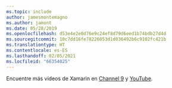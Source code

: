 ```yaml
---
ms.topic: include
author: jamesmontemagno
ms.author: jamont
ms.date: 05/28/2019
ms.openlocfilehash: d53e4e2e0d76e9c24ef8d79d6eed1b74bdb27d4d
ms.sourcegitcommit: 10c7dd16fe78226053d1d036492b6c9102fc421b
ms.translationtype: HT
ms.contentlocale: es-ES
ms.lasthandoff: 02/05/2021
ms.locfileid: "66354025"
---
```

Encuentre más vídeos de Xamarin en [Channel 9](https://channel9.msdn.com/Shows/XamarinShow) y [YouTube](https://www.youtube.com/c/XamarinDevelopers).
